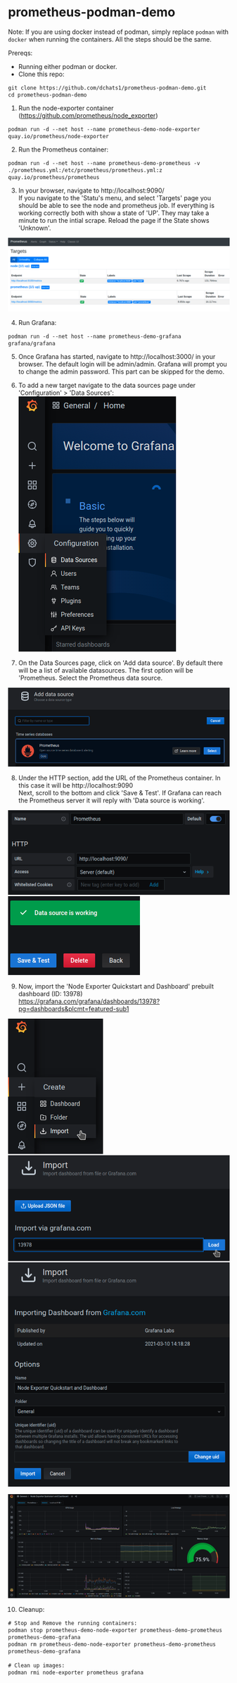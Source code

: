 # prometheus-podman-demo


Note: If you are using docker instead of podman, simply replace `podman` with `docker` when running the containers. All the steps should be the same.  

Prereqs:
- Running either podman or docker.
- Clone this repo:
```
git clone https://github.com/dchats1/prometheus-podman-demo.git
cd prometheus-podman-demo
```

1. Run the node-exporter container (https://github.com/prometheus/node_exporter)
```
podman run -d --net host --name prometheus-demo-node-exporter quay.io/prometheus/node-exporter
```

2. Run the Prometheus container:
```
podman run -d --net host --name prometheus-demo-prometheus -v ./prometheus.yml:/etc/prometheus/prometheus.yml:z quay.io/prometheus/prometheus
```

3. In your browser, navigate to http://localhost:9090/  
If you navigate to the 'Statu's menu, and select 'Targets' page you should be able to see the node and prometheus job. If everything is working correctly both with show a state of 'UP'. They may take a minute to run the intial scrape. Reload the page if the State shows 'Unknown'.

![Prometheus Targets Page](screenshots/prometheus-targets.png "Prometheus Targets Page")

4. Run Grafana:
```
podman run -d --net host --name prometheus-demo-grafana grafana/grafana
```

5. Once Grafana has started, navigate to http://localhost:3000/ in your browser. The default login will be admin/admin. Grafana will prompt you to change the admin password. This part can be skipped for the demo.
  
6. To add a new target navigate to the data sources page under 'Configuration' > 'Data Sources':
![Data Sources](screenshots/grafana-datasource.png "Data Sources")

7. On the Data Sources page, click on 'Add data source'. By default there will be a list of available datasources. The first option will be 'Prometheus. Select the Prometheus data source.

![Data Sources](screenshots/grafana-select-prometheus.png "Data Sources")

8. Under the HTTP section, add the URL of the Prometheus container. In this case it will be http://localhost:9090  
Next, scroll to the bottom and click 'Save & Test'. If Grafana can reach the Prometheus server it will reply with 'Data source is working'.

![Data Sources](screenshots/grafana-set-url.png "Data Sources")
![Data Sources](screenshots/grafana-save-and-test.png "Data Sources")

9. Now, import the 'Node Exporter Quickstart and Dashboard' prebuilt dashboard (ID: 13978)  
https://grafana.com/grafana/dashboards/13978?pg=dashboards&plcmt=featured-sub1  

![Import](screenshots/grafana-import-1.png "Import")
![Import](screenshots/grafana-import-2.png "Import")
![Import](screenshots/grafana-import-3.png "Import")

![Dashboard](screenshots/grafana-dashboard.png "Dashboard")

10. Cleanup:
```
# Stop and Remove the running containers:
podman stop prometheus-demo-node-exporter prometheus-demo-prometheus prometheus-demo-grafana
podman rm prometheus-demo-node-exporter prometheus-demo-prometheus prometheus-demo-grafana

# Clean up images:
podman rmi node-exporter prometheus grafana
```
